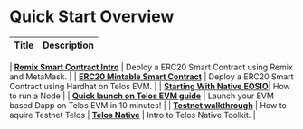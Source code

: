 # Quick Start Overview

| Title | Description |
| :--- | :--- |

| [**Remix Smart Contract Intro**](quickstart/evm/metamask_remix.md) | Deploy a ERC20 Smart Contract using Remix and MetaMask. |
| [**ERC20 Mintable Smart Contract**](quickstart/evm/erc20_mintable.md) | Deploy a ERC20 Smart Contract using Hardhat on Telos EVM. |
| [**Starting With Native EOSIO**](quickstart/native/native-eosio.md)| How to run a Node |
| [**Quick launch on Telos EVM guide**](quickstart/evm/launch_on_telos.md) | Launch your EVM based Dapp on Telos EVM in 10 minutes! |
| [**Testnet walkthrough**](quickstart/evm/testnet_tutorial.md) | How to aquire Testnet Telos 
| [**Telos Native**](/native/native_telos.md) | Intro to Telos Native Toolkit. |
